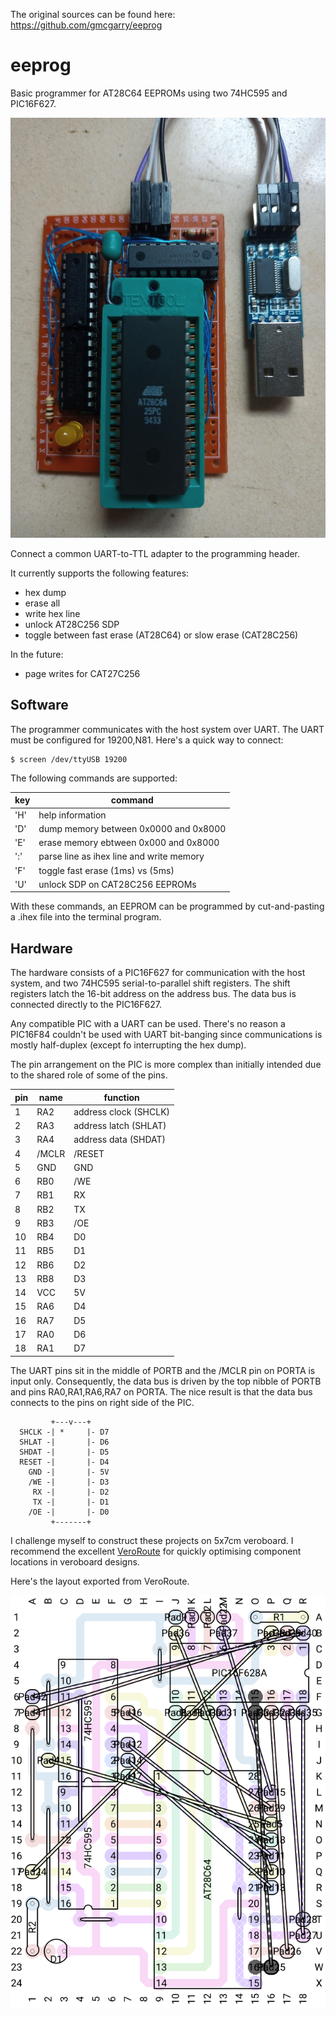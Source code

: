 The original sources can be found here: https://github.com/gmcgarry/eeprog

# eeprog

Basic programmer for AT28C64 EEPROMs using two 74HC595 and PIC16F627.

![Programmer](programmer.png)

Connect a common UART-to-TTL adapter to the programming header.

It currently supports the following features:

- hex dump
- erase all
- write hex line
- unlock AT28C256 SDP
- toggle between fast erase (AT28C64) or slow erase (CAT28C256)

In the future:

- page writes for CAT27C256

## Software

The programmer communicates with the host system over UART.  The
UART must be configured for 19200,N81.  Here's a quick way to connect:

	$ screen /dev/ttyUSB 19200

The following commands are supported:

| key | command |
| --- | --- |
| 'H' | help information |
| 'D' | dump memory between 0x0000 and 0x8000 |
| 'E' | erase memory ebtween 0x000 and 0x8000 |
| ':' | parse line as ihex line and write memory |
| 'F' | toggle fast erase (1ms) vs (5ms) |
| 'U' | unlock SDP on CAT28C256 EEPROMs |

With these commands, an EEPROM can be programmed by cut-and-pasting a
.ihex file into the terminal program.

## Hardware

The hardware consists of a PIC16F627 for communication with the host system,
and two 74HC595 serial-to-parallel shift registers.  The shift registers
latch the 16-bit address on the address bus.  The data bus is connected
directly to the PIC16F627.

Any compatible PIC with a UART can be used.  There's no reason a PIC16F84
couldn't be used with UART bit-banging since communications is mostly
half-duplex (except fo interrupting the hex dump).

The pin arrangement on the PIC is more complex than initially intended due
to the shared role of some of the pins.

| pin | name | function |
| --- | --- | --- |
| 1 | RA2 | address clock (SHCLK) |
| 2 | RA3 | address latch (SHLAT) |
| 3 | RA4 | address data (SHDAT) |
| 4 | /MCLR | /RESET |
| 5 | GND | GND |
| 6 | RB0 | /WE |
| 7 | RB1 | RX |
| 8 | RB2 | TX |
| 9 | RB3 | /OE |
| 10| RB4 | D0 |
| 11| RB5 | D1 |
| 12| RB6 | D2 |
| 13| RB8 | D3 |
| 14| VCC | 5V |
| 15| RA6 | D4 |
| 16| RA7 | D5 |
| 17| RA0 | D6 |
| 18| RA1 | D7 |

The UART pins sit in the middle of PORTB and the /MCLR pin
on PORTA is input only.  Consequently, the data bus is driven by the
top nibble of PORTB and pins RA0,RA1,RA6,RA7 on PORTA.  The nice result is
that the data bus connects to the pins on right side of the PIC.

~~~~
         +---v---+
  SHCLK -| *     |- D7
  SHLAT -|       |- D6
  SHDAT -|       |- D5
  RESET -|       |- D4
    GND -|       |- 5V
    /WE -|       |- D3
     RX -|       |- D2
     TX -|       |- D1
    /OE -|       |- D0
         +-------+
~~~~

I challenge myself to construct these projects on 5x7cm veroboard.  I recommend
the excellent [VeroRoute](https://sourceforge.net/projects/veroroute/)
for quickly optimising component locations in veroboard designs.

Here's the layout exported from VeroRoute.

![Layout](layout.png)
